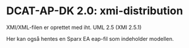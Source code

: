 # DCAT-AP-DK 2.0: xmi-distribution 

XMI/XML-filen er oprettet med iht. UML 2.5 (XMI 2.5.1)

Her kan også hentes en Sparx EA eap-fil som indeholder modellen.
